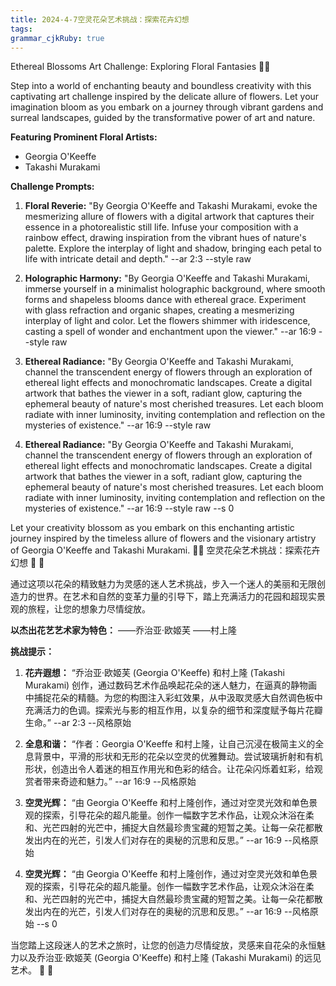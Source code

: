 ```yaml
---
title: 2024-4-7空灵花朵艺术挑战：探索花卉幻想
tags: 
grammar_cjkRuby: true
---
```



Ethereal Blossoms Art Challenge: Exploring Floral Fantasies 🌸🎨

Step into a world of enchanting beauty and boundless creativity with this captivating art challenge inspired by the delicate allure of flowers. Let your imagination bloom as you embark on a journey through vibrant gardens and surreal landscapes, guided by the transformative power of art and nature.

**Featuring Prominent Floral Artists:**
- Georgia O'Keeffe
- Takashi Murakami

**Challenge Prompts:**

1. **Floral Reverie:** "By Georgia O'Keeffe and Takashi Murakami, evoke the mesmerizing allure of flowers with a digital artwork that captures their essence in a photorealistic still life. Infuse your composition with a rainbow effect, drawing inspiration from the vibrant hues of nature's palette. Explore the interplay of light and shadow, bringing each petal to life with intricate detail and depth." --ar 2:3 --style raw  

2. **Holographic Harmony:** "By Georgia O'Keeffe and Takashi Murakami, immerse yourself in a minimalist holographic background, where smooth forms and shapeless blooms dance with ethereal grace. Experiment with glass refraction and organic shapes, creating a mesmerizing interplay of light and color. Let the flowers shimmer with iridescence, casting a spell of wonder and enchantment upon the viewer." --ar 16:9 --style raw  

4. **Ethereal Radiance:** "By Georgia O'Keeffe and Takashi Murakami, channel the transcendent energy of flowers through an exploration of ethereal light effects and monochromatic landscapes. Create a digital artwork that bathes the viewer in a soft, radiant glow, capturing the ephemeral beauty of nature's most cherished treasures. Let each bloom radiate with inner luminosity, inviting contemplation and reflection on the mysteries of existence." --ar 16:9 --style raw  

4. **Ethereal Radiance:** "By Georgia O'Keeffe and Takashi Murakami, channel the transcendent energy of flowers through an exploration of ethereal light effects and monochromatic landscapes. Create a digital artwork that bathes the viewer in a soft, radiant glow, capturing the ephemeral beauty of nature's most cherished treasures. Let each bloom radiate with inner luminosity, inviting contemplation and reflection on the mysteries of existence." --ar 16:9 --style raw --s 0

Let your creativity blossom as you embark on this enchanting artistic journey inspired by the timeless allure of flowers and the visionary artistry of Georgia O'Keeffe and Takashi Murakami. 🌸🎨
空灵花朵艺术挑战：探索花卉幻想 🌸 🎨 

通过这项以花朵的精致魅力为灵感的迷人艺术挑战，步入一个迷人的美丽和无限创造力的世界。在艺术和自然的变革力量的引导下，踏上充满活力的花园和超现实景观的旅程，让您的想象力尽情绽放。

**以杰出花艺艺术家为特色：**
——乔治亚·欧姬芙
——村上隆

**挑战提示：**

1. **花卉遐想：** “乔治亚·欧姬芙 (Georgia O'Keeffe) 和村上隆 (Takashi Murakami) 创作，通过数码艺术作品唤起花朵的迷人魅力，在逼真的静物画中捕捉花朵的精髓。为您的构图注入彩虹效果，从中汲取灵感大自然调色板中充满活力的色调。探索光与影的相互作用，以复杂的细节和深度赋予每片花瓣生命。” --ar 2:3 --风格原始

2. **全息和谐：** “作者：Georgia O'Keeffe 和村上隆，让自己沉浸在极简主义的全息背景中，平滑的形状和无形的花朵以空灵的优雅舞动。尝试玻璃折射和有机形状，创造出令人着迷的相互作用光和色彩的结合。让花朵闪烁着虹彩，给观赏者带来奇迹和魅力。” --ar 16:9 --风格原始

4. **空灵光辉：** “由 Georgia O'Keeffe 和村上隆创作，通过对空灵光效和单色景观的探索，引导花朵的超凡能量。创作一幅数字艺术作品，让观众沐浴在柔和、光芒四射的光芒中，捕捉大自然最珍贵宝藏的短暂之美。让每一朵花都散发出内在的光芒，引发人们对存在的奥秘的沉思和反思。” --ar 16:9 --风格原始

4. **空灵光辉：** “由 Georgia O'Keeffe 和村上隆创作，通过对空灵光效和单色景观的探索，引导花朵的超凡能量。创作一幅数字艺术作品，让观众沐浴在柔和、光芒四射的光芒中，捕捉大自然最珍贵宝藏的短暂之美。让每一朵花都散发出内在的光芒，引发人们对存在的奥秘的沉思和反思。” --ar 16:9 --风格原始 --s 0

当您踏上这段迷人的艺术之旅时，让您的创造力尽情绽放，灵感来自花朵的永恒魅力以及乔治亚·欧姬芙 (Georgia O'Keeffe) 和村上隆 (Takashi Murakami) 的远见艺术。 🌸 🎨 
